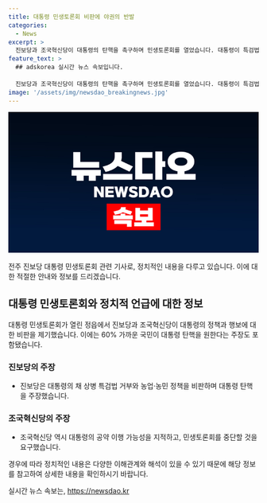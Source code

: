 ```yaml
---
title: 대통령 민생토론회 비판에 야권의 반발
categories:
  - News
excerpt: >
  진보당과 조국혁신당이 대통령의 탄핵을 촉구하며 민생토론회를 열었습니다. 대통령이 특검법 거부와 농업·농민 정책을 비판하며 국민의 60%가 탄핵을 원한다고 주장했고, 조국혁신당도 대통령의 지역 약속을 비판했습니다.
feature_text: >
  ## adskorea 실시간 뉴스 속보입니다.

  진보당과 조국혁신당이 대통령의 탄핵을 촉구하며 민생토론회를 열었습니다. 대통령이 특검법 거부와 농업·농민 정책을 비판하며 국민의 60%가 탄핵을 원한다고 주장했고, 조국혁신당도 대통령의 지역 약속을 비판했습니다.
image: '/assets/img/newsdao_breakingnews.jpg'
---
```


<p><img src="/assets/img/newsdao_breakingnews.jpg" alt="adskorea 속보" /></p>

<p>전주 진보당 대통령 민생토론회 관련 기사로, 정치적인 내용을 다루고 있습니다. 이에 대한 적절한 안내와 정보를 드리겠습니다.</p>

<h2 data-ke-size="size26">대통령 민생토론회와 정치적 언급에 대한 정보</h2>

<p data-ke-size="size16">대통령 민생토론회가 열린 정읍에서 진보당과 조국혁신당이 대통령의 정책과 행보에 대한 비판을 제기했습니다. 이에는 60% 가까운 국민이 대통령 탄핵을 원한다는 주장도 포함됐습니다.</p>

<h3><b>진보당의 주장</b></h3>

<ul>
    <li>진보당은 대통령의 채 상병 특검법 거부와 농업·농민 정책을 비판하며 대통령 탄핵을 주장했습니다.</li>
</ul>

<h3><b>조국혁신당의 주장</b></h3>

<ul>
    <li>조국혁신당 역시 대통령의 공약 이행 가능성을 지적하고, 민생토론회를 중단할 것을 요구했습니다.</li>
</ul>

<p>경우에 따라 정치적인 내용은 다양한 이해관계와 해석이 있을 수 있기 때문에 해당 정보를 참고하여 상세한 내용을 확인하시기 바랍니다.</p>
실시간 뉴스 속보는, <a href="https://newsdao.kr" rel="dofollow">https://newsdao.kr</a>


